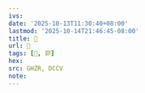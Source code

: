 ```yaml
---
ivs:
date: '2025-10-13T11:30:40+08:00'
lastmod: '2025-10-14T21:46:45-08:00'
title: 󰦮
url: 󰦮
tags: [𰩇, 窌]
hex: 
src: GHZR, DCCV
note:
---
```

